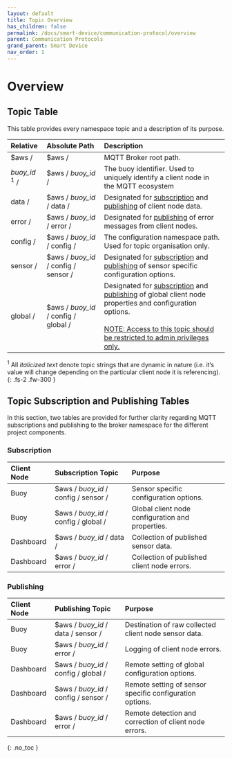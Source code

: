 ```yaml
---
layout: default
title: Topic Overview
has_children: false
permalink: /docs/smart-device/communication-protocol/overview
parent: Communication Protocols
grand_parent: Smart Device
nav_order: 1
---
```


# Overview


## Topic Table

This table provides every namespace topic and a description of its purpose.

| Relative        | Absolute Path                 | Description |
|:-----------|:----------------------|:------|
| $aws /           | $aws / | MQTT Broker root path.  |
| *buoy_id* <sup>1</sup> / | $aws / *buoy_id* /   | The  buoy identifier. Used to uniquely identify  a client node in the MQTT ecosystem  |
| data /           | $aws / *buoy_id* / data /      | Designated for <span style="text-decoration: underline;">subscription</span> and <span style="text-decoration: underline;">publishing</span> of client node data. |
| error /           | $aws / *buoy_id* / error / | Designated for <span style="text-decoration: underline;">publishing</span> of error messages from client nodes. |
| config /           | $aws / *buoy_id* / config / | The configuration namespace path. Used for topic organisation only.  |
| sensor /           | $aws / *buoy_id* / config / sensor / | Designated for <span style="text-decoration: underline;">subscription</span> and <span style="text-decoration: underline;">publishing</span> of sensor specific configuration options.  |
| global /           | $aws / *buoy_id* / config / global / | Designated for <span style="text-decoration: underline;">subscription</span> and <span style="text-decoration: underline;">publishing</span> of global client node properties and configuration options. <br/><br/> <span style="text-decoration: underline;">NOTE: Access to this topic should be restricted to admin privileges only.</span> |


<sup>1</sup> All *italicized text* denote topic strings that are dynamic in nature (i.e. it’s value will change depending on the particular client node it is referencing).
{: .fs-2 .fw-300 }

## Topic Subscription and Publishing Tables

In this section, two tables are provided for further clarity regarding MQTT subscriptions and publishing to the broker namespace for the different project components.

### Subscription

| Client Node        | Subscription Topic                  | Purpose |
|:-----------|:----------------------|:------|
| Buoy           | $aws / *buoy_id* / config / sensor / | Sensor specific configuration options.  |
| Buoy           | $aws / *buoy_id* / config / global / | Global client node configuration and properties.  |
| Dashboard           | $aws / *buoy_id* / data / | Collection of published sensor data.  |
| Dashboard           | $aws / *buoy_id* / error / | Collection of published client node errors.  |

### Publishing

| Client Node        | Publishing Topic                  | Purpose |
|:-----------|:----------------------|:------|
| Buoy           | $aws / *buoy_id* / data / sensor / | Destination of raw collected client node sensor data.  |
| Buoy           | $aws / *buoy_id* / error / | Logging of client node errors.  |
| Dashboard           | $aws / *buoy_id* / config / global / | Remote setting of global configuration options.  |
| Dashboard           | $aws / *buoy_id* / config / sensor / | Remote setting of sensor specific configuration options.  |
| Dashboard           | $aws / *buoy_id* / error / | Remote detection and correction of client node errors.  |


{: .no_toc }